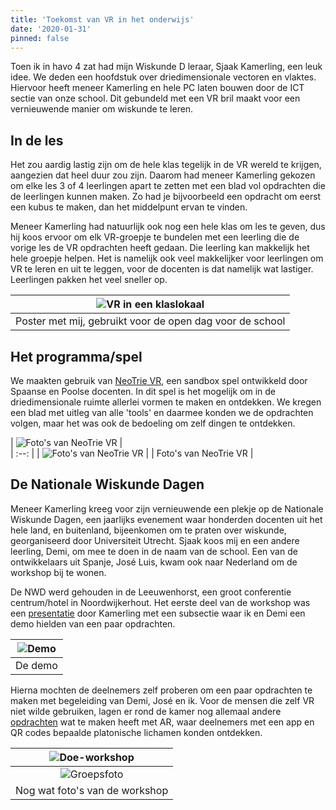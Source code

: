 ```yaml
---
title: 'Toekomst van VR in het onderwijs'
date: '2020-01-31'
pinned: false
---
```


Toen ik in havo 4 zat had mijn Wiskunde D leraar, Sjaak Kamerling, een leuk idee. We deden een hoofdstuk over driedimensionale vectoren en vlaktes. Hiervoor heeft meneer Kamerling en hele PC laten bouwen door de ICT sectie van onze school. Dit gebundeld met een VR bril maakt voor een vernieuwende manier om wiskunde te leren.  
## In de les
Het zou aardig lastig zijn om de hele klas tegelijk in de VR wereld te krijgen, aangezien dat heel duur zou zijn. Daarom had meneer Kamerling gekozen om elke les 3 of 4 leerlingen apart te zetten met een blad vol opdrachten die de leerlingen kunnen maken. Zo had je bijvoorbeeld een opdracht om eerst een kubus te maken, dan het middelpunt ervan te vinden.  

Meneer Kamerling had natuurlijk ook nog een hele klas om les te geven, dus hij koos ervoor om elk VR-groepje te bundelen met een leerling die de vorige les de VR opdrachten heeft gedaan. Die leerling kan makkelijk het hele groepje helpen. Het is namelijk ook veel makkelijker voor leerlingen om VR te leren en uit te leggen, voor de docenten is dat namelijk wat lastiger. Leerlingen pakken het veel sneller op.  


| ![VR in een klaslokaal](/images/posts/nwd/banner.jpeg "VR in een klaslokaal") |
| :--: |
| Poster met mij, gebruikt voor de open dag voor de school |

## Het programma/spel
We maakten gebruik van [NeoTrie VR](https://store.steampowered.com/app/878620/Neotrie_VR/), een sandbox spel ontwikkeld door Spaanse en Poolse docenten. In dit spel is het mogelijk om in de driedimensionale ruimte allerlei vormen te maken en ontdekken. We kregen een blad met uitleg van alle 'tools' en daarmee konden we de opdrachten volgen, maar het was ook de bedoeling om zelf dingen te ontdekken.  

| ![Foto's van NeoTrie VR](/images/posts/nwd/nt1.jpg "Foto's van NeoTrie VR") |\
| :--: |
| ![Foto's van NeoTrie VR](/images/posts/nwd/nt2.jpg "Foto's van NeoTrie VR") |
| Foto's van NeoTrie VR |  

## De Nationale Wiskunde Dagen
Meneer Kamerling kreeg voor zijn vernieuwende een plekje op de Nationale Wiskunde Dagen, een jaarlijks evenement waar honderden docenten uit het hele land, en buitenland, bijeenkomen om te praten over wiskunde, georganiseerd door Universiteit Utrecht. Sjaak koos mij en een andere leerling, Demi, om mee te doen in de naam van de school. Een van de ontwikkelaars uit Spanje, José Luis, kwam ook naar Nederland om de workshop bij te wonen.

De NWD werd gehouden in de Leeuwenhorst, een groot conferentie centrum/hotel in Noordwijkerhout. Het eerste deel van de workshop was een [presentatie](https://www.uu.nl/sites/default/files/fi_nwd_2020_sjaak_kamerling.pdf) door Kamerling met een subsectie waar ik en Demi een demo hielden van een paar opdrachten. 

| ![Demo](/images/posts/nwd/demo.jpg "Demo") |
| :---: | 
| De demo | 

Hierna mochten de deelnemers zelf proberen om een paar opdrachten te maken met begeleiding van Demi, José en ik. Voor de mensen die zelf VR niet wilde gebruiken, lagen er rond de kamer nog allemaal andere [opdrachten](https://www.uu.nl/sites/default/files/fi_nwd_2020_kamerling_hand-out.pdf) wat te maken heeft met AR, waar deelnemers met een app en QR codes bepaalde platonische lichamen konden ontdekken.

| ![Doe-workshop](/images/posts/nwd/nwdws.jpg "Doe-workshop") |
| :---: | 
| ![Groepsfoto](/images/posts/nwd/grf.jpg "Groepsfoto") |
| Nog wat foto's van de workshop | 
<br>